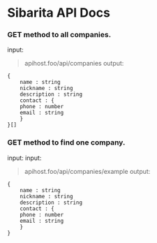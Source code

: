 # Sibarita API Docs

### GET method to all companies.
input:
> apihost.foo/api/companies
output:
```
{
    name : string 
    nickname : string 
    description : string
    contact : {
	phone : number
   	email : string
    }
}[]
```

### GET method to find one company.
input:
input:
> apihost.foo/api/companies/example
output:
```
{
    name : string 
    nickname : string 
    description : string
    contact : {
	phone : number
   	email : string
    }
}
```
<!--type Tbooking = {

    token : string
    tables : Ttable
    date : string
    
}

type Ttable = {

    name: string;
    bussy : boolean
    size : number

}-->
